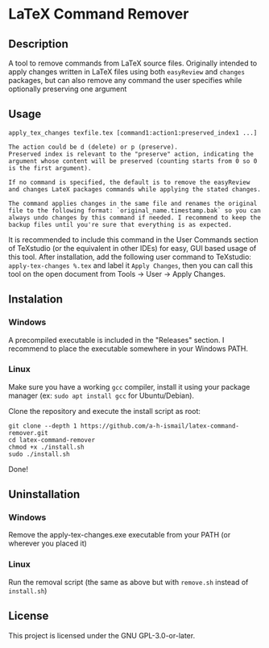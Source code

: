 # LaTeX Command Remover

## Description

A tool to remove commands from LaTeX source files. Originally intended to apply changes written in LaTeX files using both `easyReview` and `changes` packages, but can also remove any command the user specifies while optionally preserving one argument

## Usage

```
apply_tex_changes texfile.tex [command1:action1:preserved_index1 ...]

The action could be d (delete) or p (preserve).
Preserved index is relevant to the "preserve" action, indicating the argument whose content will be preserved (counting starts from 0 so 0 is the first argument).

If no command is specified, the default is to remove the easyReview and changes LateX packages commands while applying the stated changes.

The command applies changes in the same file and renames the original file to the following format: `original_name.timestamp.bak` so you can always undo changes by this command if needed. I recommend to keep the backup files until you're sure that everything is as expected.
```

It is recommended to include this command in the User Commands section of TeXstudio (or the equivalent in other IDEs) for easy, GUI based usage of this tool. After installation, add the following user command to TeXstudio: `apply-tex-changes %.tex` and label it `Apply Changes`, then you can call this tool on the open document from Tools -> User -> Apply Changes.

## Instalation

### Windows

A precompiled executable is included in the "Releases" section. I recommend to place the executable somewhere in your Windows PATH.

### Linux

Make sure you have a working `gcc` compiler, install it using your package manager (ex: `sudo apt install gcc` for Ubuntu/Debian).

Clone the repository and execute the install script as root:

```
git clone --depth 1 https://github.com/a-h-ismail/latex-command-remover.git
cd latex-command-remover
chmod +x ./install.sh
sudo ./install.sh
```

Done!

## Uninstallation

### Windows

Remove the apply-tex-changes.exe executable from your PATH (or wherever you placed it)

### Linux

Run the removal script (the same as above but with `remove.sh` instead of `install.sh`)

## License

This project is licensed under the GNU GPL-3.0-or-later.